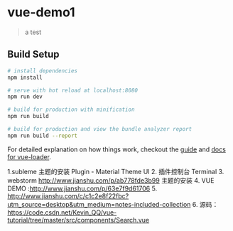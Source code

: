 # vue-demo1

> a test

## Build Setup

``` bash
# install dependencies
npm install

# serve with hot reload at localhost:8080
npm run dev

# build for production with minification
npm run build

# build for production and view the bundle analyzer report
npm run build --report
```

For detailed explanation on how things work, checkout the [guide](http://vuejs-templates.github.io/webpack/) and [docs for vue-loader](http://vuejs.github.io/vue-loader).

1.subleme 主题的安装  Plugin - Material Theme UI
2. 插件控制台 Terminal 
3.  webstorm http://www.jianshu.com/p/ab778fde3b99 主题的安装
4.  VUE DEMO :http://www.jianshu.com/p/63e7f9d61706
5.  http://www.jianshu.com/c/c1c2e8f22fbc?utm_source=desktop&utm_medium=notes-included-collection
6.  源码：https://code.csdn.net/Kevin_QQ/vue-tutorial/tree/master/src/components/Search.vue
